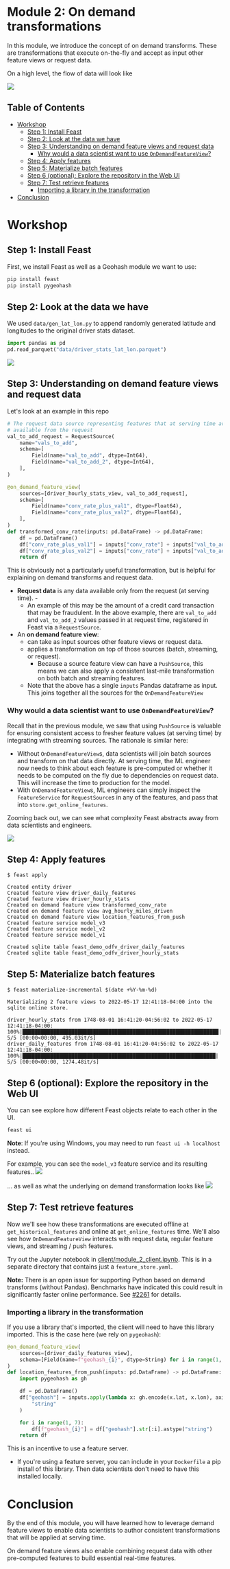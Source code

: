 <h1>Module 2: On demand transformations</h1>

In this module, we introduce the concept of on demand transforms. These are transformations that execute on-the-fly and accept as input other feature views or request data.

On a high level, the flow of data will look like

![](odfv_arch.png)

<h2>Table of Contents</h2>

- [Workshop](#workshop)
  - [Step 1: Install Feast](#step-1-install-feast)
  - [Step 2: Look at the data we have](#step-2-look-at-the-data-we-have)
  - [Step 3: Understanding on demand feature views and request data](#step-3-understanding-on-demand-feature-views-and-request-data)
    - [Why would a data scientist want to use `OnDemandFeatureView`?](#why-would-a-data-scientist-want-to-use-ondemandfeatureview)
  - [Step 4: Apply features](#step-4-apply-features)
  - [Step 5: Materialize batch features](#step-5-materialize-batch-features)
  - [Step 6 (optional): Explore the repository in the Web UI](#step-6-optional-explore-the-repository-in-the-web-ui)
  - [Step 7: Test retrieve features](#step-7-test-retrieve-features)
    - [Importing a library in the transformation](#importing-a-library-in-the-transformation)
- [Conclusion](#conclusion)
  
# Workshop
## Step 1: Install Feast

First, we install Feast as well as a Geohash module we want to use:
```bash
pip install feast
pip install pygeohash
```

## Step 2: Look at the data we have
We used `data/gen_lat_lon.py` to append randomly generated latitude and longitudes to the original driver stats dataset.

```python
import pandas as pd
pd.read_parquet("data/driver_stats_lat_lon.parquet")
```

![](data.png)

## Step 3: Understanding on demand feature views and request data
Let's look at an example in this repo

```python
# The request data source representing features that at serving time are only 
# available from the request
val_to_add_request = RequestSource(
    name="vals_to_add",
    schema=[
        Field(name="val_to_add", dtype=Int64),
        Field(name="val_to_add_2", dtype=Int64),
    ],
)

@on_demand_feature_view(
    sources=[driver_hourly_stats_view, val_to_add_request],
    schema=[
        Field(name="conv_rate_plus_val1", dtype=Float64),
        Field(name="conv_rate_plus_val2", dtype=Float64),
    ],
)
def transformed_conv_rate(inputs: pd.DataFrame) -> pd.DataFrame:
    df = pd.DataFrame()
    df["conv_rate_plus_val1"] = inputs["conv_rate"] + inputs["val_to_add"]
    df["conv_rate_plus_val2"] = inputs["conv_rate"] + inputs["val_to_add_2"]
    return df
```

This is obviously not a particularly useful transformation, but is helpful for explaining on demand transforms and request data.
- **Request data** is any data available only from the request (at serving time). -
  - An example of this may be the amount of a credit card transaction that may be fraudulent. In the above example, there are `val_to_add` and `val_to_add_2` values passed in at request time, registered in Feast via a `RequestSource`.
- An **on demand feature view**:
  - can take as input sources other feature views or request data. 
  - applies a transformation on top of those sources (batch, streaming, or request).
    - Because a source feature view can have a `PushSource`, this means we can also apply a consistent last-mile transformation on both batch and streaming features.
  - Note that the above has a single `inputs` Pandas dataframe as input. This joins together all the sources for the `OnDemandFeatureView`

### Why would a data scientist want to use `OnDemandFeatureView`?

Recall that in the previous module, we saw that using `PushSource` is valuable for ensuring consistent access to fresher feature values (at serving time) by integrating with streaming sources. The rationale is similar here:
- Without `OnDemandFeatureView`s, data scientists will join batch sources and transform on that data directly. At serving time, the ML engineer now needs to think about each feature is pre-computed or whether it needs to be computed on the fly due to dependencies on request data. This will increase the time to production for the model.
- With `OnDemandFeatureView`s, ML engineers can simply inspect the `FeatureService` for `RequestSource`s in any of the features, and pass that into `store.get_online_features`. 

Zooming back out, we can see what complexity Feast abstracts away from data scientists and engineers. 

![](odfv_arch.png)

## Step 4: Apply features
```console
$ feast apply

Created entity driver
Created feature view driver_daily_features
Created feature view driver_hourly_stats
Created on demand feature view transformed_conv_rate
Created on demand feature view avg_hourly_miles_driven
Created on demand feature view location_features_from_push
Created feature service model_v3
Created feature service model_v2
Created feature service model_v1

Created sqlite table feast_demo_odfv_driver_daily_features
Created sqlite table feast_demo_odfv_driver_hourly_stats
```

## Step 5: Materialize batch features
```console
$ feast materialize-incremental $(date +%Y-%m-%d)

Materializing 2 feature views to 2022-05-17 12:41:18-04:00 into the sqlite online store.

driver_hourly_stats from 1748-08-01 16:41:20-04:56:02 to 2022-05-17 12:41:18-04:00:
100%|████████████████████████████████████████████████████████████████| 5/5 [00:00<00:00, 495.03it/s]
driver_daily_features from 1748-08-01 16:41:20-04:56:02 to 2022-05-17 12:41:18-04:00:
100%|███████████████████████████████████████████████████████████████| 5/5 [00:00<00:00, 1274.48it/s]
```

## Step 6 (optional): Explore the repository in the Web UI
You can see explore how different Feast objects relate to each other in the UI.
```bash
feast ui
```

**Note**: If you're using Windows, you may need to run `feast ui -h localhost` instead.

For example, you can see the `model_v3` feature service and its resulting features..
![](sample_ui_fs.png)

... as well as what the underlying on demand transformation looks like
![](sample_ui.png)

## Step 7: Test retrieve features 
Now we'll see how these transformations are executed offline at `get_historical_features` and online at `get_online_features` time. We'll also see how `OnDemandFeatureView` interacts with request data, regular feature views, and streaming / push features.

Try out the Jupyter notebook in [client/module_2_client.ipynb](client/module_2_client.ipynb). This is in a separate directory that contains just a `feature_store.yaml`.

**Note:** There is an open issue for supporting Python based on demand transforms (without Pandas). Benchmarks have indicated this could result in significantly faster online performance. See [#2261](https://github.com/feast-dev/feast/issues/2261) for details.

### Importing a library in the transformation
If you use a library that's imported, the client will need to have this library imported. This is the case here (we rely on `pygeohash`):

```python
@on_demand_feature_view(
    sources=[driver_daily_features_view],
    schema=[Field(name=f"geohash_{i}", dtype=String) for i in range(1, 7)],
)
def location_features_from_push(inputs: pd.DataFrame) -> pd.DataFrame:
    import pygeohash as gh

    df = pd.DataFrame()
    df["geohash"] = inputs.apply(lambda x: gh.encode(x.lat, x.lon), axis=1).astype(
        "string"
    )

    for i in range(1, 7):
        df[f"geohash_{i}"] = df["geohash"].str[:i].astype("string")
    return df
```

This is an incentive to use a feature server.
- If you're using a feature server, you can include in your `Dockerfile` a pip install of this library. Then data scientists don't need to have this installed locally.

# Conclusion
By the end of this module, you will have learned how to leverage demand feature views to enable data scientists to author consistent transformations that will be applied at serving time. 

On demand feature views also enable combining request data with other pre-computed features to build essential real-time features.